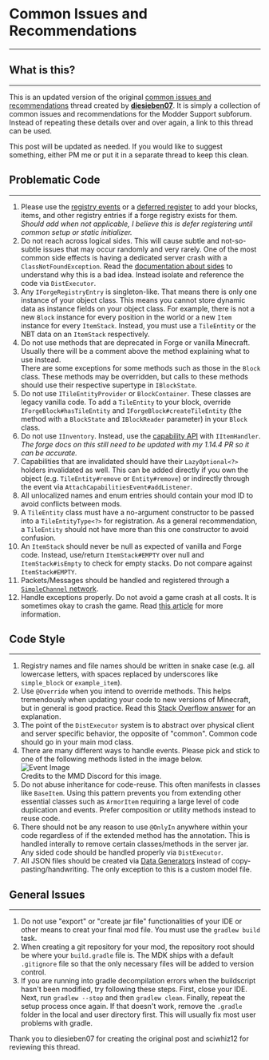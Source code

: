 # Common Issues and Recommendations
---

## What is this?
---

This is an updated version of the original [common issues and recommendations](https://forums.minecraftforge.net/topic/61757-common-issues-and-recommendations/) thread created by [**diesieben07**](https://forums.minecraftforge.net/profile/1697-diesieben07/). It is simply a collection of common issues and recommendations for the Modder Support subforum. Instead of repeating these details over and over again, a link to this thread can be used.

This post will be updated as needed. If you would like to suggest something, either PM me or put it in a separate thread to keep this clean.

## Problematic Code
---

1. Please use the [registry events](https://mcforge.readthedocs.io/en/latest/concepts/registries/#registering-things) or a [deferred register](https://mcforge.readthedocs.io/en/latest/concepts/registries/#deferredregister) to add your blocks, items, and other registry entries if a forge registry exists for them.  
*Should add when not applicable, I believe this is defer registering until common setup or static initializer.*
1. Do not reach across logical sides. This will cause subtle and not-so-subtle issues that may occur randomly and very rarely. One of the most common side effects is having a dedicated server crash with a `ClassNotFoundException`. Read the [documentation about sides](https://mcforge.readthedocs.io/en/latest/concepts/sides/) to understand why this is a bad idea. Instead isolate and reference the code via `DistExecutor`.
1. Any `IForgeRegistryEntry` is singleton-like. That means there is only one instance of your object class. This means you cannot store dynamic data as instance fields on your object class. For example, there is not a new `Block` instance for every position in the world or a new `Item` instance for every `ItemStack`. Instead, you must use a `TileEntity` or the NBT data on an `ItemStack` respectively.
1. Do not use methods that are deprecated in Forge or vanilla Minecraft. Usually there will be a comment above the method explaining what to use instead.  
There are some exceptions for some methods such as those in the `Block` class. These methods may be overridden, but calls to these methods should use their respective supertype in `IBlockState`.
1. Do not use `ITileEntityProvider` or `BlockContainer`. These classes are legacy vanilla code. To add a `TileEntity` to your block, override `IForgeBlock#hasTileEntity` and `IForgeBlock#createTileEntity` (the method with a `BlockState` and `IBlockReader` parameter) in your `Block` class.
1. Do not use `IInventory`. Instead, use the [capability API](https://mcforge.readthedocs.io/en/latest/datastorage/capabilities/) with `IItemHandler`.  
*The forge docs on this still need to be updated with my 1.14.4 PR so it can be accurate.*
1. Capabilities that are invalidated should have their `LazyOptional<?>` holders invalidated as well. This can be added directly if you own the object (e.g. `TileEntity#remove` or `Entity#remove`) or indirectly through the event via `AttachCapabilitiesEvent#addListener`.
1. All unlocalized names and enum entries should contain your mod ID to avoid conflicts between mods.
1. A `TileEntity` class must have a no-argument constructor to be passed into a `TileEntityType<?>` for registration. As a general recommendation, a `TileEntity` should not have more than this one constructor to avoid confusion.
1. An `ItemStack` should never be null as expected of vanilla and Forge code. Instead, use/return `ItemStack#EMPTY` over null and `ItemStack#isEmpty` to check for empty stacks. Do not compare against `ItemStack#EMPTY`.
1. Packets/Messages should be handled and registered through a [`SimpleChannel` network](https://mcforge.readthedocs.io/en/latest/networking/simpleimpl/).
1. Handle exceptions properly. Do not avoid a game crash at all costs. It is sometimes okay to crash the game. Read [this article](https://docs.microsoft.com/en-us/archive/blogs/ericlippert/vexing-exceptions) for more information.

## Code Style
---

1. Registry names and file names should be written in snake case (e.g. all lowercase letters, with spaces replaced by underscores like `simple_block` or `example_item`).
1. Use `@Override` when you intend to override methods. This helps tremendously when updating your code to new versions of Minecraft, but in general is good practice. Read this [Stack Overflow answer](https://stackoverflow.com/questions/94361/when-do-you-use-javas-override-annotation-and-why/94411#94411) for an explanation.
1. The point of the `DistExecutor` system is to abstract over physical client and server specific behavior, the opposite of "common". Common code should go in your main mod class.
1. There are many different ways to handle events. Please pick and stick to one of the following methods listed in the image below.  
![Event Image](https://cdn.discordapp.com/attachments/665281306426474506/665605979798372392/eventhandler.png)  
Credits to the MMD Discord for this image.
1. Do not abuse inheritance for code-reuse. This often manifests in classes like `BaseItem`. Using this pattern prevents you from extending other essential classes such as `ArmorItem` requiring a large level of code duplication and events. Prefer composition or utility methods instead to reuse code.
1. There should not be any reason to use `@OnlyIn` anywhere within your code regardless of if the extended method has the annotation. This is handled interally to remove certain classes/methods in the server jar. Any sided code should be handled properly via `DistExecutor`.
1. All JSON files should be created via [Data Generators](https://mcforge.readthedocs.io/en/latest/datagen/intro/) instead of copy-pasting/handwriting. The only exception to this is a custom model file.

## General Issues
---

1. Do not use "export" or "create jar file" functionalities of your IDE or other means to creat your final mod file. You must use the `gradlew build` task.
1. When creating a git repository for your mod, the repository root should be where your `build.gradle` file is. The MDK ships with a default `.gitignore` file so that the only necessary files will be added to version control.
1. If you are running into gradle decompilation errors when the buildscript hasn't been modified, try following these steps. First, close your IDE. Next, run `gradlew --stop` and then `gradlew clean`. Finally, repeat the setup process once again. If that doesn't work, remove the `.gradle` folder in the local and user directory first. This will usually fix most user problems with gradle.

Thank you to diesieben07 for creating the original post and sciwhiz12 for reviewing this thread.